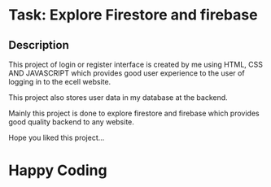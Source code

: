# Task: Explore Firestore and firebase

## Description
This project of login or register interface is created by me using HTML, CSS AND JAVASCRIPT which provides good user experience
to the user of logging in to the ecell website.

This project also stores user data in my database at the backend.

Mainly this project is done to explore firestore and firebase which provides good quality backend to any website.

Hope you liked this project...

# Happy Coding 




